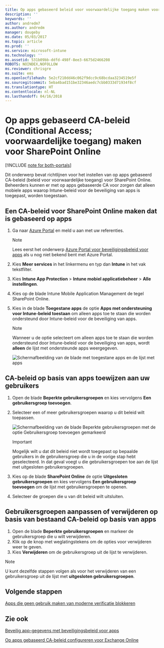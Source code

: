 ```yaml
---
title: Op apps gebaseerd beleid voor voorwaardelijke toegang maken voor SharePoint Online
description: ''
keywords: ''
author: andredm7
ms.author: andredm
manager: dougeby
ms.date: 05/03/2017
ms.topic: article
ms.prod: ''
ms.service: microsoft-intune
ms.technology: ''
ms.assetid: 531b09bb-ddfd-498f-8ee3-6675d2466208
ROBOTS: NOINDEX,NOFOLLOW
ms.reviewer: chrisgre
ms.suite: ems
ms.openlocfilehash: 5e2cf210dd46c062f9dcc9c68bcdaa3234519e5f
ms.sourcegitcommit: 5eba4bad151be32346aedc7cbb0333d71934f8cf
ms.translationtype: HT
ms.contentlocale: nl-NL
ms.lasthandoff: 04/16/2018
---
```

# <a name="set-up-app-based-conditional-access-ca-policies-for-sharepoint-online"></a>Op apps gebaseerd CA-beleid (Conditional Access; voorwaardelijke toegang) maken voor SharePoint Online

[!INCLUDE [note for both-portals](../includes/note-for-both-portals.md)]

Dit onderwerp bevat richtlijnen voor het instellen van op apps gebaseerd CA-beleid (beleid voor voorwaardelijke toegang) voor SharePoint Online. Beheerders kunnen er met op apps gebaseerde CA voor zorgen dat alleen mobiele apps waarop Intune-beleid voor de beveiliging van apps is toegepast, worden toegestaan.

## <a name="to-create-the-app-based-ca-policy-for-sharepoint-online"></a>Een CA-beleid voor SharePoint Online maken dat is gebaseerd op apps

1. Ga naar [Azure Portal](https://portal.azure.com) en meld u aan met uw referenties.

    > [!NOTE]
    > Lees eerst het onderwerp [Azure Portal voor beveiligingsbeleid voor apps](azure-portal-for-microsoft-intune-mam-policies.md) als u nog niet bekend bent met Azure Portal.

2. Kies **Meer services** in het linkermenu en typ dan **Intune** in het vak tekstfilter.

3. Kies **Intune App Protection** > **Intune mobiel applicatiebeheer** > **Alle instellingen**.

4. Kies op de blade Intune Mobile Application Management de tegel SharePoint Online.

5. Kies in de blade **Toegestane apps** de optie **Apps met ondersteuning voor Intune-beleid toestaan** om alleen apps toe te staan die worden ondersteund door Intune-beleid voor de beveiliging van apps.

    > [!NOTE] 
    > Wanneer u de optie selecteert om alleen apps toe te staan die worden ondersteund door Intune-beleid voor de beveiliging van apps, wordt **alleen** de lijst met ondersteunde apps weergegeven.

    ![Schermafbeelding van de blade met toegestane apps en de lijst met apps](../media/mam-ca-spo-allowed-apps.png)

## <a name="to-assign-app-based-ca-policies-to-your-users"></a>CA-beleid op basis van apps toewijzen aan uw gebruikers

1. Open de blade **Beperkte gebruikersgroepen** en kies vervolgens **Een gebruikersgroep toevoegen**.

2. Selecteer een of meer gebruikersgroepen waarop u dit beleid wilt toepassen.

    ![Schermafbeelding van de blade Beperkte gebruikersgroepen met de optie Gebruikersgroep toevoegen gemarkeerd](../media/mam-ca-spo-restricted-groups.png)

    > [!IMPORTANT] 
    > Mogelijk wilt u dat dit beleid niet wordt toegepast op bepaalde gebruikers in de gebruikersgroep die u in de vorige stap hebt geselecteerd. In dat geval voegt u die gebruikersgroepen toe aan de lijst met uitgesloten gebruikersgroepen. 

3. Kies op de blade **SharePoint Online** de optie **Uitgesloten gebruikersgroepen** en kies vervolgens **Een gebruikersgroep toevoegen** om de lijst met gebruikersgroepen te openen.

4. Selecteer de groepen die u van dit beleid wilt uitsluiten.  

## <a name="to-modify-or-delete-user-groups-from-an-existing-app-based-ca-policy"></a>Gebruikersgroepen aanpassen of verwijderen op basis van bestaand CA-beleid op basis van apps

1. Open de blade **Beperkte gebruikersgroepen** en markeer de gebruikersgroep die u wilt verwijderen.
2. Klik op de knop met weglatingstekens om de opties voor verwijderen weer te geven.
3. Kies **Verwijderen** om de gebruikersgroep uit de lijst te verwijderen.

> [!NOTE] 
> U kunt dezelfde stappen volgen als voor het verwijderen van een gebruikersgroep uit de lijst met **uitgesloten gebruikersgroepen**.

## <a name="next-steps"></a>Volgende stappen

[Apps die geen gebruik maken van moderne verificatie blokkeren](block-apps-with-no-modern-authentication.md)

## <a name="see-also"></a>Zie ook

[Beveilig app-gegevens met beveiligingsbeleid voor apps](protect-app-data-using-mobile-app-management-policies-with-microsoft-intune.md)

[Op apps gebaseerd CA-beleid configureren voor Exchange Online](mam-ca-for-exchange-online.md)
